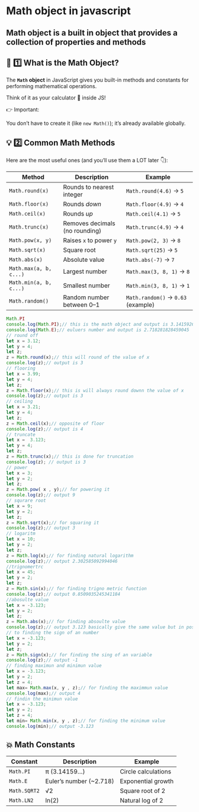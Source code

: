 # Math object in javascript

## Math object is a built in object that provides a collection of properties and methods

## 🧠 1️⃣ What is the Math Object?

The **`Math` object** in JavaScript gives you built-in methods and constants for performing mathematical operations.

Think of it as your calculator 🧮 inside JS!

👉 Important:

You don’t have to create it (like `new Math()`); it’s already available globally.

## 💡 2️⃣ Common Math Methods

Here are the most useful ones (and you’ll use them a LOT later 👇):

| Method | Description | Example |
| --- | --- | --- |
| `Math.round(x)` | Rounds to nearest integer | `Math.round(4.6)` → `5` |
| `Math.floor(x)` | Rounds *down* | `Math.floor(4.9)` → `4` |
| `Math.ceil(x)` | Rounds *up* | `Math.ceil(4.1)` → `5` |
| `Math.trunc(x)` | Removes decimals (no rounding) | `Math.trunc(4.9)` → `4` |
| `Math.pow(x, y)` | Raises `x` to power `y` | `Math.pow(2, 3)` → `8` |
| `Math.sqrt(x)` | Square root | `Math.sqrt(25)` → `5` |
| `Math.abs(x)` | Absolute value | `Math.abs(-7)` → `7` |
| `Math.max(a, b, c...)` | Largest number | `Math.max(3, 8, 1)` → `8` |
| `Math.min(a, b, c...)` | Smallest number | `Math.min(3, 8, 1)` → `1` |
| `Math.random()` | Random number between 0–1 | `Math.random()` → `0.63` (example) |

```jsx
Math.PI
console.log(Math.PI);// this is the math object and output is 3.141592653589793
console.log(Math.E);// euluers number and output is 2.718281828459045
// round off
let x = 3.12;
let y = 4;
let z;
z = Math.round(x);// this will round of the value of x 
console.log(z);// output is 3 
// flooring 
let x = 3.99;
let y = 4;
let z;
z = Math.floor(x);// this is will always round downn the value of x 
console.log(z);// output is 3
// ceiling 
let x = 3.21;
let y = 4;
let z;
z = Math.ceil(x);// opposite of floor
console.log(z);// output is 4 
// truncate 
let x =  3.123;
let y = 4;
let z;
z = Math.trunc(x);// this is done for truncation 
console.log(z); // output is 3
// power 
let x = 3;
let y = 2;
let z;
z = Math.pow( x , y);// for powering it 
console.log(z);// output 9 
// squrare root 
let x = 9;
let y = 2;
let z;
z = Math.sqrt(x);// for squaring it 
console.log(z);// output 3
// logaritm 
let x = 10;
let y = 2;
let z;
z = Math.log(x);// for finding natural logarithm 
console.log(z);// output 2.302585092994046
//trignomertrc 
let x = 45;
let y = 2;
let z;
z = Math.sin(x);// for finding trigno metric function 
console.log(z);// output 0.8509035245341184
//abosulte value 
let x = -3.123;
let y = 2;
let z;
z = Math.abs(x);// for finding absoulte value 
console.log(z);// output 3.123 basically give the same value but in positive 
// to finding the sign of an number 
let x = -3.123;
let y = 2;
let z;
z = Math.sign(x);// for finding the sing of an variable  
console.log(z);// output -1 
// finding maximun and minimun value 
let x = -3.123;
let y = 2;
let z = 4;
let max= Math.max(x, y , z);// for finding the maximmun value 
console.log(max);// output 4
// findin the minimun value 
let x = -3.123;
let y = 2;
let z = 4;
let min= Math.min(x, y , z);// for finding the minimum value 
console.log(min);// output -3.123

```

## 💥  Math Constants

| Constant | Description | Example |
| --- | --- | --- |
| `Math.PI` | π (3.14159…) | Circle calculations |
| `Math.E` | Euler’s number (~2.718) | Exponential growth |
| `Math.SQRT2` | √2 | Square root of 2 |
| `Math.LN2` | ln(2) | Natural log of 2 |